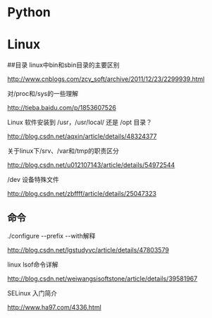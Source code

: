 # Python

# Linux
##目录
linux中bin和sbin目录的主要区别

http://www.cnblogs.com/zcy_soft/archive/2011/12/23/2299939.html

对/proc和/sys的一些理解

http://tieba.baidu.com/p/1853607526

Linux 软件安装到 /usr，/usr/local/ 还是 /opt 目录？

http://blog.csdn.net/aqxin/article/details/48324377

关于linux下/srv、/var和/tmp的职责区分

http://blog.csdn.net/u012107143/article/details/54972544

/dev 设备特殊文件

http://blog.csdn.net/zbffff/article/details/25047323

## 命令
./configure --prefix --with解释

http://blog.csdn.net/lgstudyvc/article/details/47803579

linux lsof命令详解

http://blog.csdn.net/weiwangsisoftstone/article/details/39581967

SELinux 入门简介

http://www.ha97.com/4336.html
